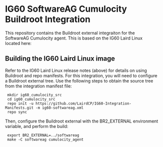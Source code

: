 # IG60 SoftwareAG Cumulocity Buildroot Integration
This repository contains the Buildroot external integraiton for the SoftwareAG Cumulocity agent.  This is based on the IG60 Laird Linux located here:

## Building the IG60 Laird Linux image
Refer to the IG60 Laird Linux release notes (above) for details on using Buildroot and repo manifests.  For this integration, you will need to configure a Buildroot external tree.  Use the following steps to obtain the source tree from the integration manifest file:

     mkdir ig60_cumulocity_src
     cd ig60_cumulocity_src
     repo init -u https://github.com/LairdCP/IG60-Integration-Manifests.git -m ig60-softwareag.xml
     repo sync

Then, configure the Buildroot external with the BR2_EXTERNAL environment variable, and perform the build:

     export BR2_EXTERNAL=../softwareag
     make -C softwareag cumulocity_agent
